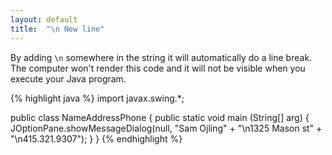 ```yaml
---
layout: default
title:  "\n New line"
---
```

By adding `\n` somewhere in the string it will automatically do a line break. The computer won't render this code and it will not be visible when you execute your Java program.

{% highlight java %}
import javax.swing.*;

public class NameAddressPhone {
	public static void main (String[] arg) {
		JOptionPane.showMessageDialog(null, "Sam Ojling" + "\n1325 Mason st" + "\n415.321.9307");
	}
}
{% endhighlight %}
